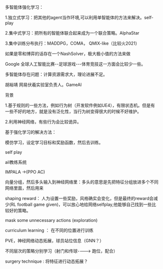 多智能体强化学习：

1.独立式学习：把其他的agent当作环境,可以利用单智能体的方法来解决。self-play

2.集中式学习：把所有的智能体联合起来成为一个联合策略。AlphaStar

3.集中训练分布执行：MADDPG，COMA， QMIX-like（比较火2021）

如果是零和博弈的话存在一个NashSolver，极大极小值的方法来做

Google 全球人工智能比赛--足球游戏---体育竞技这一方面会比较少一些。

多智能体存在问题：计算资源需求大，理论进展不足。



胡裕靖 网易伏羲实验室负责人。GameAI

背景

1.基于规则的一些方法，例如行为树（开发软件例如UE4），有限状态机。但是有一些不好的地方，就是没有泛化性，当行为树变得很大的时候不好维护。

2.利用神经网络，有些行为会比较诡异。

基于强化学习的解决方法：

模仿学习，设定学习目标和奖励函数，然后去训练。

self play 

ail教练系统



IMPALA  ->(PPO AC) 

向量分组，然后多头输入到神经网络里：多头的意思是先把特征分组放进多个不同网络里面，然后用来



shaping reward： 人为设置一些奖励，风格确实会变化，但是最终的reward会减少(RL football game given)，可以放心地给网络selfplay,他能够自己找到一些比较好的策略。

mask some unnecessary actions (exploration)

curriculum learning ： 在不同的位置进行训练

PVE，神经网络动态拓展，球员站位信息（GNN？）

不同层次的策略分别学习（射门和传球----> 跑位，配合）

surgery technique : 将特征进行动态拓展？

